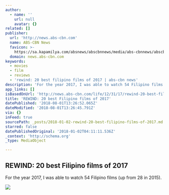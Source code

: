 ```yaml
---
author:
  - name: ''
    url: null
    avatar: {}
related: []
publisher:
  url: 'http://news.abs-cbn.com'
  name: ABS-CBN News
  favicon: >-
    https://sa.kapamilya.com/absnews/abscbnnews/media/abs-cbnnews/abscbnmaster/newsfavicon.png
  domain: news.abs-cbn.com
keywords:
  - movies
  - film
  - reviews
  - 'rewind: 20 best filipino films of 2017 | abs-cbn news'
description: 'For the year 2017, I was able to watch 54 Filipino films (up from 28 in 2015).'
app_links: []
isBasedOnUrl: 'http://news.abs-cbn.com/life/12/31/17/rewind-20-best-filipino-films-of-2017'
title: 'REWIND: 20 best Filipino films of 2017'
datePublished: '2018-08-01T13:26:52.065Z'
dateModified: '2018-08-01T13:26:45.791Z'
via: {}
inFeed: true
sourcePath: _posts/2018-01-02-rewind-20-best-filipino-films-of-2017.md
starred: false
datePublishedOriginal: '2018-01-02T04:11:11.536Z'
_context: 'http://schema.org'
_type: MediaObject

---
```

<article style=""><h1>REWIND: 20 best Filipino films of 2017</h1><p>For the year 2017, I was able to watch 54 Filipino films (up from 28 in 2015).</p><img src="https://sa.kapamilya.com/absnews/abscbnnews/media/2017/sports/12/31/anglarawan.jpg" /></article>